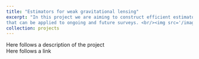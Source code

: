 ```yaml
---
title: "Estimators for weak gravitational lensing"
excerpt: "In this project we are aiming to construct efficient estimators
that can be applied to ongoing and future surveys. <br/><img src='/images/500x300.png'>"
collection: projects
---
```


Here follows a description of the project 
<br/>
Here follows a link
